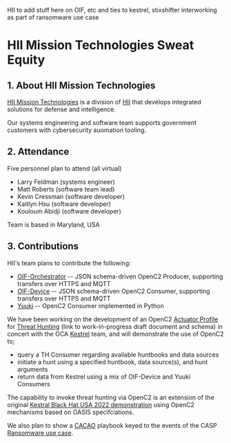 HII to add stuff here on 
OIF, etc 
and ties to kestrel, stixshifter 
interworking as part of ransomware use case

# HII Mission Technologies Sweat Equity

## 1. About HII Mission Technologies

[HII Mission Technologies](https://hii.com/what-we-do/divisions/mission-technologies/) is a division of [HII](https://hii.com) that develops integrated solutions for defense and intelligence. 

Our systems engineering and software team supports government customers with cybersecurity auomation tooling.

## 2. Attendance

Five personnel plan to attend (all virtual)

 * Larry Feldman (systems engineer)
 * Matt Roberts (software team lead)
 * Kevin Cressman (software developer)
 * Kaitlyn Hsu (software developer)
 * Kouloum Abidji (software developer)

Team is based in Maryland, USA

## 3. Contributions

HII's team plans to contribute the following:

 * [OIF-Orchestrator](https://github.com/oasis-open/openc2-oif-orchestrator) -- JSON schema-driven OpenC2 Producer, supporting transfers over HTTPS and MQTT 
* [OIF-Device](https://github.com/oasis-open/openc2-oif-device) -- JSON schema-driven OpenC2 Consumer, supporting transfers over HTTPS and MQTT 
* [Yuuki](https://github.com/oasis-open/openc2-yuuki) -- OpenC2 Consumer implemented in Python

We have been working on the development of an OpenC2 [Actuator Profile](https://docs.oasis-open.org/openc2/oc2arch/v1.0/cs01/oc2arch-v1.0-cs01.html#e1-application-of-actuator-profiles-and-transfer-specifications) for [Threat Hunting](https://github.com/oasis-tcs/openc2-ap-hunt/blob/working/ap-hunt-v1.0.md) (link to work-in-progress draft document and schema) in concert with the OCA [Kestrel](https://github.com/opencybersecurityalliance/kestrel-lang) team, and will demonstrate the use of OpenC2 to;

 * query a TH Consumer regarding available huntbooks and data sources
 * initiate a hunt using a specified huntbook, data source(s), and hunt arguments
 * return data from Kestrel using a mix of OIF-Device and Yuuki Consumers

The capability to invoke threat hunting via OpenC2 is an extension of the original [Kestral Black Hat USA 2022 demonstration](https://github.com/opencybersecurityalliance/black-hat-us-2022) using OpenC2 mechanisms based on OASIS specifciations. 

We also plan to show a [CACAO](https://www.oasis-open.org/committees/tc_home.php?wg_abbrev=cacao) playbook keyed to the events of the CASP [Ransomware use case](https://github.com/opencybersecurityalliance/casp/tree/main/UseCases#21-ransomware).